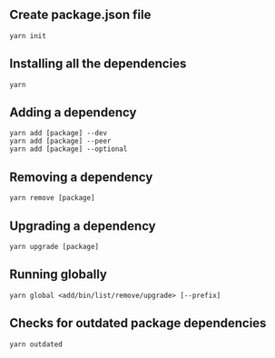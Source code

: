 ## Create package.json file
```shell
yarn init
```

## Installing all the dependencies
```shell
yarn
```

## Adding a dependency
```shell
yarn add [package] --dev
yarn add [package] --peer
yarn add [package] --optional
```

## Removing a dependency
```shell
yarn remove [package]
```


## Upgrading a dependency
```shell
yarn upgrade [package]
```


## Running globally
```shell
yarn global <add/bin/list/remove/upgrade> [--prefix]
```


## Checks for outdated package dependencies

```shell
yarn outdated
```